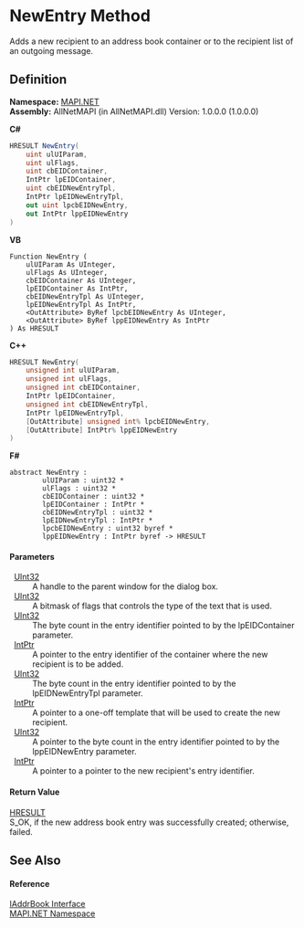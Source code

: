 # NewEntry Method


Adds a new recipient to an address book container or to the recipient list of an outgoing message.



## Definition
**Namespace:** <a href="5bef4637-66f8-16d4-e5f4-4d0da57a1538.md">MAPI.NET</a>  
**Assembly:** AllNetMAPI (in AllNetMAPI.dll) Version: 1.0.0.0 (1.0.0.0)

**C#**
``` C#
HRESULT NewEntry(
	uint ulUIParam,
	uint ulFlags,
	uint cbEIDContainer,
	IntPtr lpEIDContainer,
	uint cbEIDNewEntryTpl,
	IntPtr lpEIDNewEntryTpl,
	out uint lpcbEIDNewEntry,
	out IntPtr lppEIDNewEntry
)
```
**VB**
``` VB
Function NewEntry ( 
	ulUIParam As UInteger,
	ulFlags As UInteger,
	cbEIDContainer As UInteger,
	lpEIDContainer As IntPtr,
	cbEIDNewEntryTpl As UInteger,
	lpEIDNewEntryTpl As IntPtr,
	<OutAttribute> ByRef lpcbEIDNewEntry As UInteger,
	<OutAttribute> ByRef lppEIDNewEntry As IntPtr
) As HRESULT
```
**C++**
``` C++
HRESULT NewEntry(
	unsigned int ulUIParam, 
	unsigned int ulFlags, 
	unsigned int cbEIDContainer, 
	IntPtr lpEIDContainer, 
	unsigned int cbEIDNewEntryTpl, 
	IntPtr lpEIDNewEntryTpl, 
	[OutAttribute] unsigned int% lpcbEIDNewEntry, 
	[OutAttribute] IntPtr% lppEIDNewEntry
)
```
**F#**
``` F#
abstract NewEntry : 
        ulUIParam : uint32 * 
        ulFlags : uint32 * 
        cbEIDContainer : uint32 * 
        lpEIDContainer : IntPtr * 
        cbEIDNewEntryTpl : uint32 * 
        lpEIDNewEntryTpl : IntPtr * 
        lpcbEIDNewEntry : uint32 byref * 
        lppEIDNewEntry : IntPtr byref -> HRESULT 
```



#### Parameters
<dl><dt>  <a href="https://learn.microsoft.com/dotnet/api/system.uint32" target="_blank" rel="noopener noreferrer">UInt32</a></dt><dd>A handle to the parent window for the dialog box.</dd><dt>  <a href="https://learn.microsoft.com/dotnet/api/system.uint32" target="_blank" rel="noopener noreferrer">UInt32</a></dt><dd>A bitmask of flags that controls the type of the text that is used.</dd><dt>  <a href="https://learn.microsoft.com/dotnet/api/system.uint32" target="_blank" rel="noopener noreferrer">UInt32</a></dt><dd>The byte count in the entry identifier pointed to by the lpEIDContainer parameter.</dd><dt>  <a href="https://learn.microsoft.com/dotnet/api/system.intptr" target="_blank" rel="noopener noreferrer">IntPtr</a></dt><dd>A pointer to the entry identifier of the container where the new recipient is to be added.</dd><dt>  <a href="https://learn.microsoft.com/dotnet/api/system.uint32" target="_blank" rel="noopener noreferrer">UInt32</a></dt><dd>The byte count in the entry identifier pointed to by the lpEIDNewEntryTpl parameter.</dd><dt>  <a href="https://learn.microsoft.com/dotnet/api/system.intptr" target="_blank" rel="noopener noreferrer">IntPtr</a></dt><dd>A pointer to a one-off template that will be used to create the new recipient.</dd><dt>  <a href="https://learn.microsoft.com/dotnet/api/system.uint32" target="_blank" rel="noopener noreferrer">UInt32</a></dt><dd>A pointer to the byte count in the entry identifier pointed to by the lppEIDNewEntry parameter.</dd><dt>  <a href="https://learn.microsoft.com/dotnet/api/system.intptr" target="_blank" rel="noopener noreferrer">IntPtr</a></dt><dd>A pointer to a pointer to the new recipient's entry identifier.</dd></dl>

#### Return Value
<a href="50596607-a328-ef10-6ea9-0448fbb7d197.md">HRESULT</a>  
S_OK, if the new address book entry was successfully created; otherwise, failed.

## See Also


#### Reference
<a href="3e0ae0ab-2ec1-3cb4-6c4f-5d6faee00a6e.md">IAddrBook Interface</a>  
<a href="5bef4637-66f8-16d4-e5f4-4d0da57a1538.md">MAPI.NET Namespace</a>  
